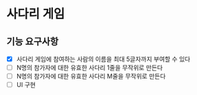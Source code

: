 # 사다리 게임

## 기능 요구사항

- [X] 사다리 게임에 참여하는 사람의 이름을 최대 5글자까지 부여할 수 있다
- [ ] N명의 참가자에 대한 유효한 사다리 1줄을 무작위로 만든다
- [ ] N명의 참가자에 대한 유효한 사다리 M줄을 무작위로 만든다
- [ ] UI 구현
